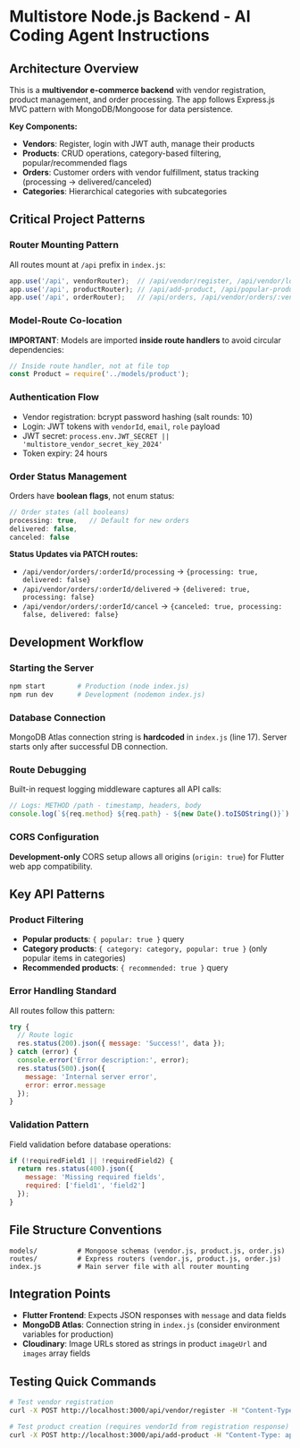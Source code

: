 # Multistore Node.js Backend - AI Coding Agent Instructions

## Architecture Overview
This is a **multivendor e-commerce backend** with vendor registration, product management, and order processing. The app follows Express.js MVC pattern with MongoDB/Mongoose for data persistence.

**Key Components:**
- **Vendors**: Register, login with JWT auth, manage their products
- **Products**: CRUD operations, category-based filtering, popular/recommended flags
- **Orders**: Customer orders with vendor fulfillment, status tracking (processing → delivered/canceled)
- **Categories**: Hierarchical categories with subcategories

## Critical Project Patterns

### Router Mounting Pattern
All routes mount at `/api` prefix in `index.js`:
```javascript
app.use('/api', vendorRouter);  // /api/vendor/register, /api/vendor/login
app.use('/api', productRouter); // /api/add-product, /api/popular-products
app.use('/api', orderRouter);   // /api/orders, /api/vendor/orders/:vendorId
```

### Model-Route Co-location
**IMPORTANT**: Models are imported **inside route handlers** to avoid circular dependencies:
```javascript
// Inside route handler, not at file top
const Product = require('../models/product');
```

### Authentication Flow
- Vendor registration: bcrypt password hashing (salt rounds: 10)
- Login: JWT tokens with `vendorId`, `email`, `role` payload
- JWT secret: `process.env.JWT_SECRET || 'multistore_vendor_secret_key_2024'`
- Token expiry: 24 hours

### Order Status Management
Orders have **boolean flags**, not enum status:
```javascript
// Order states (all booleans)
processing: true,   // Default for new orders
delivered: false,
canceled: false
```

**Status Updates via PATCH routes:**
- `/api/vendor/orders/:orderId/processing` → `{processing: true, delivered: false}`
- `/api/vendor/orders/:orderId/delivered` → `{delivered: true, processing: false}`
- `/api/vendor/orders/:orderId/cancel` → `{canceled: true, processing: false, delivered: false}`

## Development Workflow

### Starting the Server
```bash
npm start        # Production (node index.js)
npm run dev      # Development (nodemon index.js)
```

### Database Connection
MongoDB Atlas connection string is **hardcoded** in `index.js` (line 17). Server starts only after successful DB connection.

### Route Debugging
Built-in request logging middleware captures all API calls:
```javascript
// Logs: METHOD /path - timestamp, headers, body
console.log(`${req.method} ${req.path} - ${new Date().toISOString()}`);
```

### CORS Configuration
**Development-only** CORS setup allows all origins (`origin: true`) for Flutter web app compatibility.

## Key API Patterns

### Product Filtering
- **Popular products**: `{ popular: true }` query
- **Category products**: `{ category: category, popular: true }` (only popular items in categories)
- **Recommended products**: `{ recommended: true }` query

### Error Handling Standard
All routes follow this pattern:
```javascript
try {
  // Route logic
  res.status(200).json({ message: 'Success!', data });
} catch (error) {
  console.error('Error description:', error);
  res.status(500).json({ 
    message: 'Internal server error',
    error: error.message 
  });
}
```

### Validation Pattern
Field validation before database operations:
```javascript
if (!requiredField1 || !requiredField2) {
  return res.status(400).json({
    message: 'Missing required fields',
    required: ['field1', 'field2']
  });
}
```

## File Structure Conventions
```
models/          # Mongoose schemas (vendor.js, product.js, order.js)
routes/          # Express routers (vendor.js, product.js, order.js)
index.js         # Main server file with all router mounting
```

## Integration Points
- **Flutter Frontend**: Expects JSON responses with `message` and data fields
- **MongoDB Atlas**: Connection string in `index.js` (consider environment variables for production)
- **Cloudinary**: Image URLs stored as strings in product `imageUrl` and `images` array fields

## Testing Quick Commands
```bash
# Test vendor registration
curl -X POST http://localhost:3000/api/vendor/register -H "Content-Type: application/json" -d '{"fullName":"Test","email":"test@test.com","password":"123456"}'

# Test product creation (requires vendorId from registration response)
curl -X POST http://localhost:3000/api/add-product -H "Content-Type: application/json" -d '{"productName":"Test Product","description":"Test","productPrice":100,"quantity":10,"imageUrl":"url","category":"Test","subCategory":"Test","vendorId":"VENDOR_ID","fullName":"Test Vendor"}'
```
